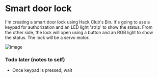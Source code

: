 # Smart door lock
I'm creating a smart door lock using Hack Club's Bin. It's going to use a keypad for authorization and an LED light 'strip' to show the status. From the other side, the lock will open using a button and an RGB light to show the status. The lock will be a servo motor.

![image](https://github.com/user-attachments/assets/d61e8fc4-7348-45f8-876a-1effdda2de50)


### Todo later (notes to self)
* Once keypad is pressed, wait

